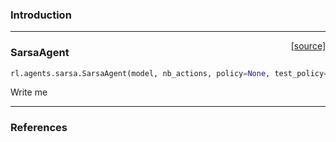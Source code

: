 ### Introduction

---

<span style="float:right;">[[source]](https://github.com/matthiasplappert/keras-rl/blob/master/rl/agents/sarsa.py#L17)</span>
### SarsaAgent

```python
rl.agents.sarsa.SarsaAgent(model, nb_actions, policy=None, test_policy=None, gamma=0.99, nb_steps_warmup=10, train_interval=1, delta_clip=inf)
```

Write me


---

### References
